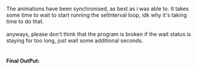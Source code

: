 The animations have been synchronised, as best as i was able to. It takes some time to wait to start running the setInterval loop, idk why it's taking time to do that.
<br>
<br>
anyways, please don't think that the program is broken if the wait status is staying for too long, just wait some additional seconds.
<br>
<br>
<h4>Final OutPut:</h4>
<!-- <video src="https://github.com/user-attachments/assets/b0ac06f6-d061-44d5-91b0-226fbc66afdd"></video> -->
